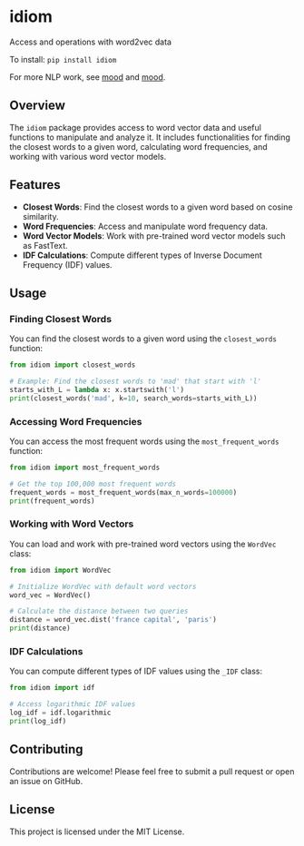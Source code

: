 # idiom

Access and operations with word2vec data

To install:	```pip install idiom```

For more NLP work, see [mood](https://github.com/infinvest/mood/) and [mood](https://github.com/thorwhalen/lexis/).

## Overview

The `idiom` package provides access to word vector data and useful functions to manipulate and analyze it. It includes functionalities for finding the closest words to a given word, calculating word frequencies, and working with various word vector models.

## Features

- **Closest Words**: Find the closest words to a given word based on cosine similarity.
- **Word Frequencies**: Access and manipulate word frequency data.
- **Word Vector Models**: Work with pre-trained word vector models such as FastText.
- **IDF Calculations**: Compute different types of Inverse Document Frequency (IDF) values.

## Usage

### Finding Closest Words

You can find the closest words to a given word using the `closest_words` function:

```python
from idiom import closest_words

# Example: Find the closest words to 'mad' that start with 'l'
starts_with_L = lambda x: x.startswith('l')
print(closest_words('mad', k=10, search_words=starts_with_L))
```

### Accessing Word Frequencies

You can access the most frequent words using the `most_frequent_words` function:

```python
from idiom import most_frequent_words

# Get the top 100,000 most frequent words
frequent_words = most_frequent_words(max_n_words=100000)
print(frequent_words)
```

### Working with Word Vectors

You can load and work with pre-trained word vectors using the `WordVec` class:

```python
from idiom import WordVec

# Initialize WordVec with default word vectors
word_vec = WordVec()

# Calculate the distance between two queries
distance = word_vec.dist('france capital', 'paris')
print(distance)
```

### IDF Calculations

You can compute different types of IDF values using the `_IDF` class:

```python
from idiom import idf

# Access logarithmic IDF values
log_idf = idf.logarithmic
print(log_idf)
```

## Contributing

Contributions are welcome! Please feel free to submit a pull request or open an issue on GitHub.

## License

This project is licensed under the MIT License.


